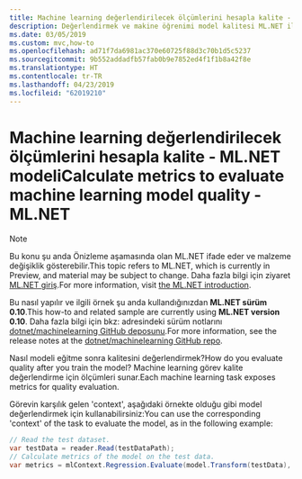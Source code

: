 ```yaml
---
title: Machine learning değerlendirilecek ölçümlerini hesapla kalite - ML.NET modeli
description: Değerlendirmek ve makine öğrenimi model kalitesi ML.NET ile doğrulamak için ölçümlerini hesapla öğrenin
ms.date: 03/05/2019
ms.custom: mvc,how-to
ms.openlocfilehash: ad71f7da6981ac370e60725f88d3c70b1d5c5237
ms.sourcegitcommit: 9b552addadfb57fab0b9e7852ed4f1f1b8a42f8e
ms.translationtype: HT
ms.contentlocale: tr-TR
ms.lasthandoff: 04/23/2019
ms.locfileid: "62019210"
---
```

# <a name="calculate-metrics-to-evaluate-machine-learning-model-quality---mlnet"></a><span data-ttu-id="cb393-103">Machine learning değerlendirilecek ölçümlerini hesapla kalite - ML.NET modeli</span><span class="sxs-lookup"><span data-stu-id="cb393-103">Calculate metrics to evaluate machine learning model quality - ML.NET</span></span>

> [!NOTE]
> <span data-ttu-id="cb393-104">Bu konu şu anda Önizleme aşamasında olan ML.NET ifade eder ve malzeme değişiklik gösterebilir.</span><span class="sxs-lookup"><span data-stu-id="cb393-104">This topic refers to ML.NET, which is currently in Preview, and material may be subject to change.</span></span> <span data-ttu-id="cb393-105">Daha fazla bilgi için ziyaret [ML.NET giriş](https://www.microsoft.com/net/learn/apps/machine-learning-and-ai/ml-dotnet).</span><span class="sxs-lookup"><span data-stu-id="cb393-105">For more information, visit [the ML.NET introduction](https://www.microsoft.com/net/learn/apps/machine-learning-and-ai/ml-dotnet).</span></span>

<span data-ttu-id="cb393-106">Bu nasıl yapılır ve ilgili örnek şu anda kullandığınızdan **ML.NET sürüm 0.10**.</span><span class="sxs-lookup"><span data-stu-id="cb393-106">This how-to and related sample are currently using **ML.NET version 0.10**.</span></span> <span data-ttu-id="cb393-107">Daha fazla bilgi için bkz: adresindeki sürüm notlarını [dotnet/machinelearning GitHub deposunu](https://github.com/dotnet/machinelearning/tree/master/docs/release-notes).</span><span class="sxs-lookup"><span data-stu-id="cb393-107">For more information, see the release notes at the [dotnet/machinelearning GitHub repo](https://github.com/dotnet/machinelearning/tree/master/docs/release-notes).</span></span>

<span data-ttu-id="cb393-108">Nasıl modeli eğitme sonra kalitesini değerlendirmek?</span><span class="sxs-lookup"><span data-stu-id="cb393-108">How do you evaluate quality after you train the model?</span></span> <span data-ttu-id="cb393-109">Machine learning görev kalite değerlendirme için ölçümleri sunar.</span><span class="sxs-lookup"><span data-stu-id="cb393-109">Each machine learning task exposes metrics for quality evaluation.</span></span>

<span data-ttu-id="cb393-110">Görevin karşılık gelen 'context', aşağıdaki örnekte olduğu gibi model değerlendirmek için kullanabilirsiniz:</span><span class="sxs-lookup"><span data-stu-id="cb393-110">You can use the corresponding 'context' of the task to evaluate the model, as in the following example:</span></span>

```csharp
// Read the test dataset.
var testData = reader.Read(testDataPath);
// Calculate metrics of the model on the test data.
var metrics = mlContext.Regression.Evaluate(model.Transform(testData), label: "Target");
```